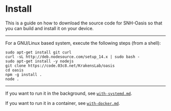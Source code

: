 # Install

This is a guide on how to download the source code for SNH-Oasis so that you can
build and install it on your device.

--------------

For a GNU/Linux based system, execute the following steps (from a shell):

    sudo apt-get install git curl
    curl -sL http://deb.nodesource.com/setup_14.x | sudo bash -
    sudo apt-get install -y nodejs
    git clone https://code.03c8.net/KrakensLab/oasis
    cd oasis
    npm -g install .
    node .

--------------

If you want to run it in the background, see [`with-systemd.md`](./with-systemd.md).

If you want to run it in a container, see [`with-docker.md`](./with-docker.md).
